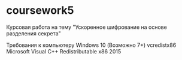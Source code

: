 # coursework5
Курсовая работа на тему "Ускоренное шифрование на основе разделения секрета"

Требования к компьютеру
Windows 10 (Возможно 7+)
vcredistx86 Microsoft Visual C++ Redistributable x86 2015
